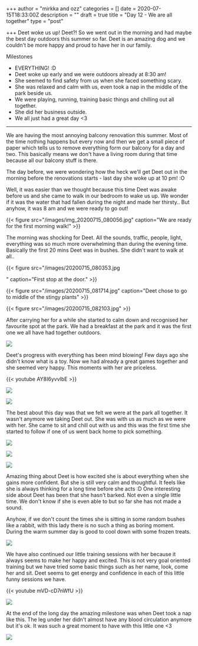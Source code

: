 +++
author = "mirkka and ozz"
categories = []
date = 2020-07-15T18:33:00Z
description = ""
draft = true
title = "Day 12 -  We are all together"
type = "post"

+++
Deet woke us up! Deet?! So we went out in the morning and had maybe the best day outdoors this summer so far. Deet is an amazing dog and we couldn't be more happy and proud to have her in our family.

Milestones

* EVERYTHING! :D
* Deet woke up early and we were outdoors already at 8:30 am!
* She seemed to find safety from us when she faced something scary.
* She was relaxed and calm with us, even took a nap in the middle of the park beside us.
* We were playing, running, training basic things and chilling out all together.
* She did her business outside.
* We all just had a great day <3

***

We are having the most annoying balcony renovation this summer. Most of the time nothing happens but every now and then we get a small piece of paper which tells us to remove everything form our balcony for a day and two. This basically means we don't have a living room during that time because all our balcony stuff is there.

The day before, we were wondering how the heck we'll get Deet out in the morning before the renovations starts - last day she woke up at 10 pm! :O

Well, it was easier than we thought because this time Deet was awake before us and she came to walk in our bedroom to wake us up. We wonder if it was the water that had fallen during the night and made her thirsty.. But anyhow, it was 8 am and we were ready to go out!

{{< figure src="/images/img_20200715_080056.jpg" caption="We are ready for the first morning walk!" >}}

The morning was shocking for Deet. All the sounds, traffic, people, light, everything was so much more overwhelming than during the evening time. Basically the first 20 mins Deet was in bushes. She didn't want to walk at all..

{{< figure src="/images/20200715_080353.jpg

" caption="First stop at the door." >}}

{{< figure src="/images/20200715_081714.jpg" caption="Deet chose to go to middle of the stingy plants" >}}

{{< figure src="/images/20200715_082103.jpg" >}}

After carrying her for a while she started to calm down and recognised her favourite spot at the park. We had a breakfast at the park and it was the first one we all have had together outdoors.

![](/images/20200715_090008.jpg)

Deet's progress with everything has been mind blowing! Few days ago she didn't know what is a toy. Now we had already a great games together and she seemed very happy. This moments with her are priceless.

{{< youtube AY8I6yvvlbE >}}

![](/images/20200715_085808.jpg)

![](/images/20200715_085818.jpg)

The best about this day was that we felt we were at the park all together. It wasn't anymore we taking Deet out. She was with us as much as we were with her. She came to sit and chill out with us and this was the first time she started to follow if one of us went back home to pick something.

![](/images/20200715_123741.jpg)

![](/images/20200715_125932.jpg)

![](/images/20200715_144722.jpg)

Amazing thing about Deet is how excited she is about everything when she gains more confident. But she is still very calm and thoughtful. It feels like she is always thinking for a long time before she acts :D One interesting side about Deet has been that she hasn't barked. Not even a single little time. We don't know if she is even able to but so far she has not made a sound.

Anyhow, if we don't count the times she is sitting in some random bushes like a rabbit, with this lady there is no such a thing as boring moment. During the warm summer day is good to cool down with some frozen treats.

![](/images/deet-ice-treats.png)

We have also continued our little training sessions with her because it always seems to make her happy and excited. This is not very goal oriented training but we have tried some basic things such as her name, look, come her and sit. Deet seems to get energy and confidence in each of this little funny sessions we have.

{{< youtube mVD-cD7nWfU >}}

![](/images/img_20200715_155209.jpg)

At the end of the long day the amazing milestone was when Deet took a nap like this. The leg under her didn't almost have any blood circulation anymore but it's ok. It was such a great moment to have with this little one <3

![](/images/20200715_182940.jpg)